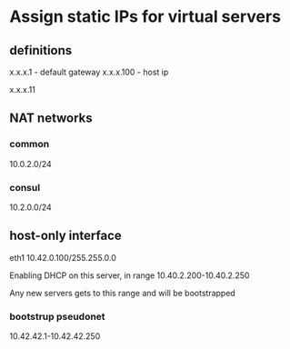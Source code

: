 # Assign static IPs for virtual servers

## definitions

x.x.x.1     - default gateway
x.x.x.100   - host ip

x.x.x.11

## NAT networks
### common
10.0.2.0/24

### consul
10.2.0.0/24

## host-only interface
eth1
10.42.0.100/255.255.0.0

Enabling DHCP on this server, in range 10.40.2.200-10.40.2.250  

Any new servers gets to this  range and will be bootstrapped

### bootstrup pseudonet
10.42.42.1-10.42.42.250


